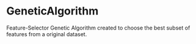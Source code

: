 # GeneticAlgorithm
Feature-Selector Genetic Algorithm created to choose the best subset of features from a original dataset.
